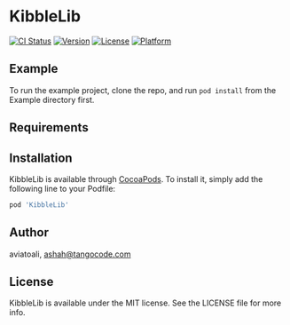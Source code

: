 # KibbleLib

[![CI Status](https://img.shields.io/travis/aviatoali/KibbleLib.svg?style=flat)](https://travis-ci.org/aviatoali/KibbleLib)
[![Version](https://img.shields.io/cocoapods/v/KibbleLib.svg?style=flat)](https://cocoapods.org/pods/KibbleLib)
[![License](https://img.shields.io/cocoapods/l/KibbleLib.svg?style=flat)](https://cocoapods.org/pods/KibbleLib)
[![Platform](https://img.shields.io/cocoapods/p/KibbleLib.svg?style=flat)](https://cocoapods.org/pods/KibbleLib)

## Example

To run the example project, clone the repo, and run `pod install` from the Example directory first.

## Requirements

## Installation

KibbleLib is available through [CocoaPods](https://cocoapods.org). To install
it, simply add the following line to your Podfile:

```ruby
pod 'KibbleLib'
```

## Author

aviatoali, ashah@tangocode.com

## License

KibbleLib is available under the MIT license. See the LICENSE file for more info.
